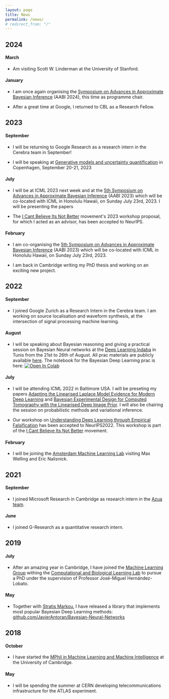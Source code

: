 ```yaml
---
layout: page
title: News
permalink: /news/
# redirect_from: "/"
---
```


## 2024

#### March

* Am visiting Scott W. Linderman at the University of Stanford. 

#### January

* I am once again organising the [Symposium on Advances in Approximate Bayesian Inference](http://approximateinference.org) (AABI 2024), this time as programme chair.

* After a great time at Google, I returned to CBL as a Research Fellow.

## 2023


#### September


* I will be returning to Google Research as a research intern in the Cerebra team in September!

* I will be speaking at [Generative models and uncertainty quantification](https://genu.ai/2023/) in Copenhagen, September 20-21, 2023

#### July

* I will be at ICML 2023 next week and at the [5th Symposium on Advances in Approximate Bayesian Inference](http://approximateinference.org) (AABI 2023) which will be co-located with ICML in Honolulu Hawaii, on Sunday July 23rd, 2023. I will be presenting the papers 

* The [I Cant Believe Its Not Better](http://icbinb.cc) movement's 2023 workshop proposal, for which I acted as an advisor, has been accepted to NeurIPS.

#### February

* I am co-organising the [5th Symposium on Advances in Approximate Bayesian Inference](http://approximateinference.org) 
(AABI 2023) which will be co-located with ICML in Honolulu Hawaii, on Sunday July 23rd, 2023.


* I am back in Cambridge writing my PhD thesis and working on an exciting new project.

## 2022


#### September

* I joined Google Zurich as a Research Intern in the Cerebra team. I am working on source localisation and waveform synthesis, at the intersection of signal processing machine learning. 

#### August

* I will be speaking about Bayesian reasoning and giving a practical session on Bayesian Neural networks at the [Deep Learning Indaba](https://deeplearningindaba.com/2022/) in Tunis from the 21st to 26th of August. All prac materials are publicly available [here](https://github.com/deep-learning-indaba/indaba-pracs-2022). The notebook for the Bayesian Deep Learning prac is here: [![Open In Colab](https://colab.research.google.com/assets/colab-badge.svg)](https://colab.research.google.com/github/deep-learning-indaba/indaba-pracs-2022/blob/main/practicals/Introduction_to_ML_using_JAX.ipynb)

#### July

* I will be attending ICML 2022 in Baltimore USA. I will be preseting my papers [Adapting the Linearised Laplace Model Evidence for Modern Deep Learning](https://arxiv.org/pdf/2206.08900.pdf) and [Bayesian Experimental Design for Computed Tomography with the Linearised Deep Image Prior](https://arxiv.org/pdf/2207.05714.pdf). I will also be chairing the session on probabilistic methods and variational inference.

* Our workshop on [Understanding Deep Learning through Empirical Falsification](https://sites.google.com/view/icbinb-2022/home?authuser=0) has been accepted to NeurIPS2022. This workshop is part of the [I Cant Believe Its Not Better](http://icbinb.cc) movement.

#### February

* I will be joining the [Amsterdam Machine Learning Lab](http://amlab.science.uva.nl) visiting Max Welling and Eric Nalisnick. 


## 2021

#### September

* I joined Microsoft Research in Cambridge as research intern in the [Azua team](https://github.com/microsoft/project-azua). 


#### June

* I joined G-Research as a quantitative research intern.


## 2019

#### July

* After an amazing year in Cambridge, I have joined the [Machine Learning Group](http://mlg.eng.cam.ac.uk) withing the [Computational and Biological Learning Lab](https://www.cbl-cambridge.org) to pursue a PhD under the supervision of Professor José-Miguel Hernández-Lobato.

#### May

* Together with [Stratis Markou](https://github.com/stratisMarkou), I have released a library that implements most popular Bayesian Deep Learning methods: [github.com/JavierAntoran/Bayesian-Neural-Networks](https://github.com/JavierAntoran/Bayesian-Neural-Networks)

## 2018

#### October

* I have started the  [MPhil in Machine Learning and Machine Intelligence](https://www.mlmi.eng.cam.ac.uk/course-highlights/2018-2019) at the University of Cambridge.

#### May
* I will be spending the summer at CERN developing telecommunications infrastructure for the ATLAS experiment.